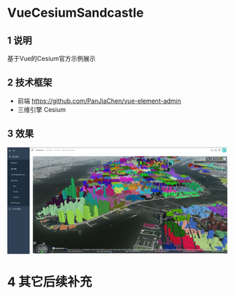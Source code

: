 # VueCesiumSandcastle

## 1 说明 
基于Vue的Cesium官方示例展示

## 2 技术框架
- 前端 https://github.com/PanJiaChen/vue-element-admin
- 三维引擎 Cesium

## 3 效果



![1646124086485](img/1646124086485.png)

# 4 其它后续补充
